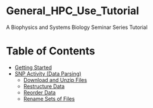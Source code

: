 # General_HPC_Use_Tutorial
A Biophysics and Systems Biology Seminar Series Tutorial

Table of Contents <a name="toc"></a>
=================
* [Getting Started](https://github.com/KerriganBlake/Parallelized-WES-Analysis/blob/master/Resource_Processing.md#resources)
* [SNP Activity (Data Parsing)](https://github.com/KerriganBlake/General_HPC_Use_Tutorial/blob/master/SNP_Activity.md)
  * [Download and Unzip Files](https://github.com/KerriganBlake/General_HPC_Use_Tutorial/blob/master/SNP_Activity.md#download)
  * [Restructure Data](https://github.com/KerriganBlake/General_HPC_Use_Tutorial/blob/master/SNP_Activity.md#restructure)
  * [Reorder Data](https://github.com/KerriganBlake/General_HPC_Use_Tutorial/blob/master/SNP_Activity.md#reorder)
  * [Rename Sets of Files](https://github.com/KerriganBlake/General_HPC_Use_Tutorial/blob/master/SNP_Activity.md#rename)

